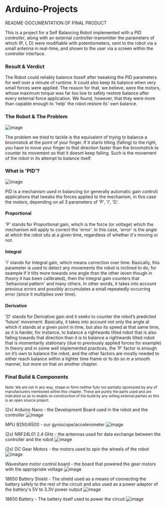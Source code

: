 # Arduino-Projects
README-DOCUMENTATION OF FINAL PRODUCT

This is a project for a Self Balancing Robot implemented with a PID controller, along with an external controller-transmitter the parameters of which (P, I, D) were modifiable with potentiometers, sent to the robot via a small antenna in real-time, and shown to the user via a screen within the controller interface.

### Result & Verdict

The Robot could reliably balance itsself after tweaking the PID parameters for well over a minute of runtime. It could also keep its balance when very small forces were applied. The reason for that, we believe, were the motors, whose maximum torque was far too low to safely restore balance after every external force application. We found, however, that they were more than capable enough to 'help' the robot restore its' own balance.

### The Robot & The Problem

![image](https://user-images.githubusercontent.com/85502727/211286341-6cc500b6-dd4f-448a-903a-a8ca0f5fd206.png)

The problem we tried to tackle is the equivalent of trying to balance a broomstick at the point of your finger. If it starts tilting (falling) to the right, you have to move your finger to that direction faster than the broomstick to counter its movement so that it doesnt keep falling. Such is the movement of the robot in its attempt to balance itself. 

### What is 'PID'?

![image](https://user-images.githubusercontent.com/85502727/211288493-f618b9b6-6302-440d-a427-da46e0e66604.png)

PID is a mechanism used in balancing (or generally automatic gain control) applications that tweaks the forces applied to the mechanism, in this case the motors, depending on all 3 parameters of 'P', 'I', 'D'. 
#### Proportional
'P' stands for Proportional gain, which is the force (or voltage) which the mechanism will apply to correct the 'error'. In this case, 'error' is the angle at which the robot sits at a given time, regardless of whether it's moving or not. 
#### Integral
'I' stands for Integral gain, which means correction over time. Basically, this parameter is used to detect any movements the robot is inclined to do, for example if it tilts more towards one angle than the other (even though in theory it has been calibrated), then the Integral gain counters that 'behavioral pattern' and many others. In other words, it takes into account previous errors and possibly accumulates a small repeatedly occurring error (since it multiplies over time). 
#### Derivative
'D' stands for Derivative gain and it seeks to counter the robot’s predicted ‘future’ movement. Basically, it takes into account not only the angle at which it stands at a given point in time, but also its speed at that same time, as it is harder, for instance, to balance a rightwards tilted robot that is also falling towards that direction than it is to balance a rightwards tilted robot that is momentarily stationary (due to previously applied forces for example)  In theory and in some well implemented practices, the 'P' factor is enough on it’s own to balance the robot, and the other factors are mostly needed to either reach balance within a tighter time frame or to do so in a smooth manner, but more on that on another chapter.

### Final Build & Components
<sub> Note: We are not in any way, shape or form neither fully nor partially sponsored by any of manufacturers mentioned within this chapter. These are purely the parts used and are indicated so as to enable re-construction of the build by any willing external parties as this is an open source project. <sub>

(2x) Arduino Nano - the Development Board used in the robot and the controller
![image](https://user-images.githubusercontent.com/85502727/211302574-4858270a-e53b-4300-aad7-e04388e31a7d.png)

MPU 9250/6500 - our gyroscope/accelerometer
![image](https://user-images.githubusercontent.com/85502727/211302731-3a1371b1-bee2-4a21-be91-8d25317fbee2.png)

(2x) NRF24L01 2.4 GHz - the antennas used for data exchange between the controller and the robot
![image](https://user-images.githubusercontent.com/85502727/211302890-82fa659f-fd86-46b3-a258-83e731cead0f.png)

(2x) DC Gear Motors - the motors used to spin the wheels of the robot
![image](https://user-images.githubusercontent.com/85502727/211303588-1f49b88f-a3f0-4e04-ad51-c892a1abb89d.png)

Waveshare motor control board - the board that powered the gear motors with the appropriate voltage
![image](https://user-images.githubusercontent.com/85502727/211303561-10ae012e-05a9-4fb4-a650-570b0b85141c.png)

18650 Battery Shield - The shield used as a means of connecting the battery safely to the rest of the circuit and also used as a power adaptor of the battery's 5V to 3.3V power output
![image](https://user-images.githubusercontent.com/85502727/211303840-d92bc0a7-0738-48c7-9658-00c9524394d4.png)

18650 Battery - The battery itself used to power the circuit
![image](https://user-images.githubusercontent.com/85502727/211307156-86df0010-f314-48e3-b3e4-b0b88fa11951.png)



